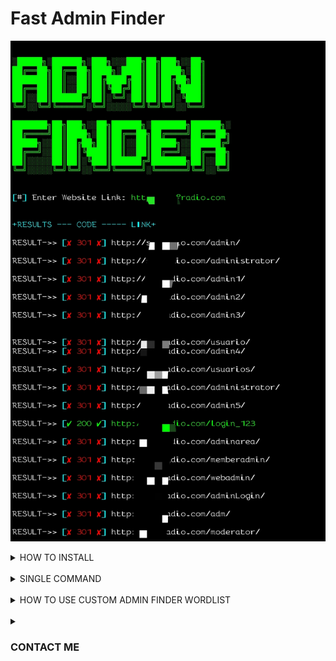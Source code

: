 # Fast Admin Finder
<img src="Screenshot_20220521-204057.jpg" class="center" alt="ss"></img>
<details id="missing-code-coverage">
<summary>HOW TO INSTALL</summary>
<li>apt update && apt upgrade</li>
<li>git clone https://github.com/RS-YAAD/AdminFinder</li>
<li>cd AdminFinder </li>
<li>chmod +x AdminFind.sh </li>
<li>./AdminFind.sh </li></details><br>

<details id="missing-code-coverage">
<summary>SINGLE COMMAND</summary>
<li>git clone https://github.com/RS-YAAD/AdminFinder && cd AdminFinder && chmod +x AdminFind.sh && ./AdminFind.sh </li>
</details><br>
<details id="missing-code-coverage">
<summary>HOW TO USE CUSTOM ADMIN FINDER WORDLIST</summary>
<li>remove admin.txt file</li>
<li>create your own admin finder wordlist file</li>
<li>You must name your own file admin.txt</li>
</details><br>
<details id="missing-code-coverage">
<summary><h3>CONTACT ME</h3></summary><br>
<a href="https://www.facebook.com/its.rs.yaad"><img align="left" title="Facebook" alt="Facebook" width="30px" src="https://github.com/RS-YAAD/RS-YAAD/blob/main/pic/facebook.png" />FACEBOOK</a><br><br>
<a href="https://m.me/its.rs.yaad"><img align="left" title="Messenger" alt="Messenger" width="30px" src="https://github.com/RS-YAAD/RS-YAAD/blob/main/pic/messenger.png" />MESSENGER</a><br><br>                     
<a href="mailto: its.rs.yaad@gmail.com"><img align="left" title="Gmail" alt="Gmail" width="30px" src="https://github.com/RS-YAAD/RS-YAAD/blob/main/pic/gmail.png" />GMAIL</a><br><br>
<a href="https://github.com/RS-YAAD"><img align="left" title="Github" alt="Github" width="30px" src="https://github.com/RS-YAAD/RS-YAAD/blob/main/pic/github.png" />GITHUB</a>
</details>
